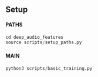 ## Setup

#### PATHS
```python
cd deep_audio_features
source scripts/setup_paths.py
```

#### MAIN
```python
python3 scripts/basic_training.py
```

​	
